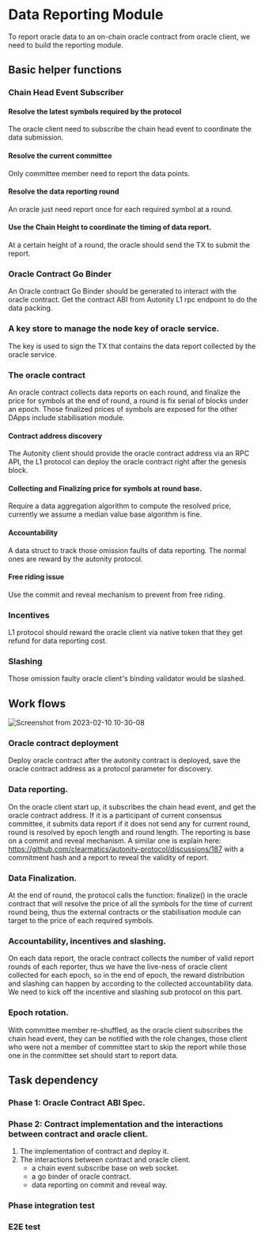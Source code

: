 # Data Reporting Module
To report oracle data to an on-chain oracle contract from oracle client, we need to build the reporting module.

## Basic helper functions

### Chain Head Event Subscriber

#### Resolve the latest symbols required by the protocol
The oracle client need to subscribe the chain head event to coordinate the data submission.
#### Resolve the current committee
Only committee member need to report the data points.
#### Resolve the data reporting round
An oracle just need report once for each required symbol at a round.
#### Use the Chain Height to coordinate the timing of data report.
At a certain height of a round, the oracle should send the TX to submit the report.

### Oracle Contract Go Binder
An Oracle contract Go Binder should be generated to interact with the oracle contract.
Get the contract ABI from Autonity L1 rpc endpoint to do the data packing.

### A key store to manage the node key of oracle service.
The key is used to sign the TX that contains the data report collected by the oracle service.

### The oracle contract
An oracle contract collects data reports on each round, and finalize the price for symbols at the end of round, a round
is fix serial of blocks under an epoch. Those finalized prices of symbols are exposed for the other DApps include stabilisation module.

#### Contract address discovery
The Autonity client should provide the oracle contract address via an RPC API, the L1 protocol can deploy the oracle contract right after the genesis block.
#### Collecting and Finalizing price for symbols at round base.
Require a data aggregation algorithm to compute the resolved price, currently we assume a median value base algorithm is fine.

#### Accountability
A data struct to track those omission faults of data reporting. The normal ones are reward by the autonity protocol.
#### Free riding issue
Use the commit and reveal mechanism to prevent from free riding.

### Incentives
L1 protocol should reward the oracle client via native token that they get refund for data reporting cost.

### Slashing
Those omission faulty oracle client's binding validator would be slashed.


## Work flows
![Screenshot from 2023-02-10 10-30-08](https://user-images.githubusercontent.com/54585152/218069488-97345965-31e3-40ed-895b-af8c311b1f3d.png)

### Oracle contract deployment
Deploy oracle contract after the autonity contract is deployed, save the oracle contract address as a protocol parameter for discovery.

### Data reporting.
On the oracle client start up, it subscribes the chain head event, and get the oracle contract address. If it is a participant of current consensus committee,
it submits data report if it does not send any for current round, round is resolved by epoch length and round length. The reporting is base on a commit and reveal
mechanism. A similar one is explain here: https://github.com/clearmatics/autonity-protocol/discussions/187 with a commitment hash and a report to reveal the validity of report.

### Data Finalization.
At the end of round, the protocol calls the function: finalize() in the oracle contract that will resolve the price of all the symbols for the time of current round being,
thus the external contracts or the stabilisation module can target to the price of each required symbols.

### Accountability, incentives and slashing.
On each data report, the oracle contract collects the number of valid report rounds of each reporter, thus we have the live-ness of oracle client collected for each epoch,
so in the end of epoch, the reward distribution and slashing can happen by according to the collected accountability data. We need to kick off the incentive and slashing
sub protocol on this part.

### Epoch rotation.
With committee member re-shuffled, as the oracle client subscribes the chain head event, they can be notified with the role changes, those client who were not a member of
committee start to skip the report while those one in the committee set should start to report data.

## Task dependency

### Phase 1: Oracle Contract ABI Spec.
### Phase 2: Contract implementation and the interactions between contract and oracle client.
1. The implementation of contract and deploy it.
2. The interactions between contract and oracle client.
    - a chain event subscribe base on web socket.
    - a go binder of oracle contract.
    - data reporting on commit and reveal way.
### Phase integration test
### E2E test
